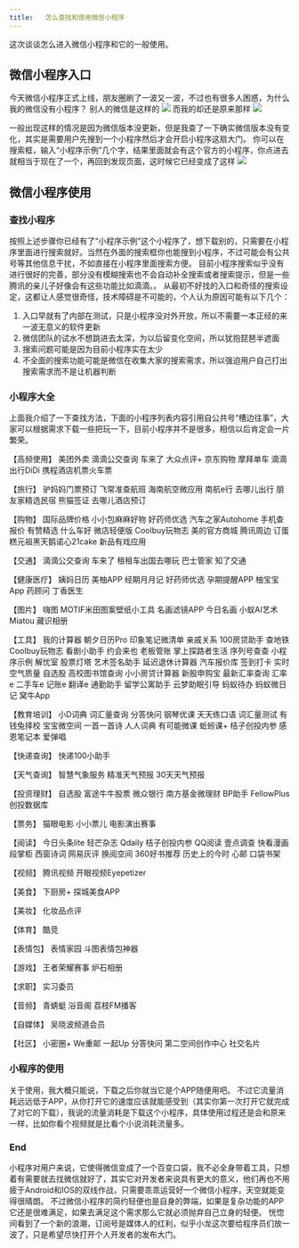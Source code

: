 ```yaml
---
title:   怎么查找和使用微信小程序
---
```

这次谈谈怎么进入微信小程序和它的一般使用。

<!--more-->


## 微信小程序入口
今天微信小程序正式上线，朋友圈刷了一波又一波，不过也有很多人困惑，为什么我的微信没有小程序？
别人的微信是这样的
![](http://ofibx667h.bkt.clouddn.com/blog/img/17-1-9-wechat1.jpeg?imageView2/2/w/400/interlace/0/q/100)
而我的却还是原来那样
![](http://ofibx667h.bkt.clouddn.com/blog/img/17-1-9-wechat2.jpg?imageView2/2/w/400/interlace/0/q/100)

一般出现这样的情况是因为微信版本没更新，但是我查了一下确实微信版本没有变化，其实是需要用户先搜到一个小程序然后才会开启小程序这扇大门。
你可以在搜索框，输入“小程序示例”几个字，结果里面就会有这个官方的小程序，你点进去就相当于现在了一个，再回到发现页面，这时候它已经变成了这样
![](http://ofibx667h.bkt.clouddn.com/blog/img/17-1-9-wechat1.jpeg?imageView2/2/w/400/interlace/0/q/100)


## 微信小程序使用

### 查找小程序
按照上述步骤你已经有了“小程序示例”这个小程序了，想下载别的，只需要在小程序里面进行搜索就好。当然在外面的搜索框你也能搜到小程序，不过可能会有公共号等其他信息干扰，不如直接在小程序里面搜索方便。
目前小程序搜索似乎没有进行很好的完善，部分没有模糊搜索也不会自动补全搜索或者搜索提示，但是一些腾讯的亲儿子好像会有这些功能比如滴滴。。
从最初不好找的入口和奇怪的搜索设定，这都让人感觉很奇怪，技术障碍是不可能的，个人认为原因可能有以下几个：

1. 入口早就有了内部在测试，只是小程序没对外开放，所以不需要一本正经的来一波无意义的软件更新
2. 微信团队的试水不想跳进去太深，为以后留变化空间，所以犹抱琵琶半遮面
3. 搜索问题可能是因为目前小程序实在太少
4. 不全面的搜索功能可能是微信在收集大家的搜索需求，所以强迫用户自己打出搜索需求而不是让机器判断


### 小程序大全

上面我介绍了一下查找方法，下面的小程序列表内容引用自公共号“槽边往事”，大家可以根据需求下载一些把玩一下，目前小程序并不是很多，相信以后肯定会一片繁荣。

【高频使用】
美团外卖
滴滴公交查询
车来了
大众点评+
京东购物
摩拜单车
滴滴出行DiDi
携程酒店机票火车票

【旅行】
驴妈妈门票预订
飞常准查航班
海南航空微应用
南航e行
去哪儿出行
朋友家精选民宿
熊猫签证
去哪儿酒店预订

【购物】
国际品牌价格
小小包麻麻好物
好药师优选
汽车之家Autohome
手机查报价
有赞精选
什么车好
微店轻便版
Coolbuy玩物志
美的官方商城
腾讯周边
订蛋糕元祖黑天鹅诺心21cake
新品有戏应用

【交通】
滴滴公交查询
车来了
租租车出国去哪玩
巴士管家
知了交通

【健康医疗】
姨妈日历
美柚APP
经期月月记
好药师优选
孕期提醒APP
柚宝宝App
药顾问
丁香医生

【图片】
嗨图
MOTIF米田图案壁纸小工具
名画滤镜APP
今日名画
小蚁AI艺术
Miatou
藏识相册

【工具】
我的计算器
朝夕日历Pro
印象笔记微清单
亲戚关系
100房贷助手
查地铁
Coolbuy玩物志
看剧小助手
约会来也
老板管账
掌上探路者生活
序列号查查
小程序示例
解忧室
股票灯塔
艺术签名助手
延迟退休计算器
汽车报价库
签到打卡
实时空气质量
自选股
高校图书馆查询
小小房贷计算器
新股申购宝
最新汇率查询
汇率e
二手车e
记账e
翻译e
通勤助手
留学公寓助手
云梦助眠引导
蚂蚁待办
蚂蚁微日记
窝牛App

【教育培训】
小D词典
词汇量查询
分答快问
钢琴优课
天天练口语
词汇量测试
有钱兔择校
宝宝微空间
一首一首诗
人人词典
有可能微课
蚯蚓课+
桔子创投内参
感恩笔记本
爱弹唱

【快递查询】
快递100小助手

【天气查询】
智慧气象服务
精准天气预报
30天天气预报

【投资理财】
自选股
富途牛牛股票
微众银行
南方基金微理财
BP助手
FellowPlus创投数据库

【票务】
猫眼电影
小小票儿
电影演出赛事

【阅读】
今日头条lite
轻芒杂志
Qdaily
桔子创投内参
QQ阅读
壹点调查
快看漫画
段掌柜
西窗诗词
网易灰评
换阅空间
360好书推荐
历史上的今时
心邮
口袋书架

【视频】
腾讯视频
开眼视频Eyepetizer

【美食】
下厨房+
探城美食APP

【美妆】
化妆品点评

【体育】
酷竞

【表情包】
表情家园
斗图表情包神器

【游戏】
王者荣耀赛事
炉石相册

【求职】
实习委员

【音频】
青蜻蜓
浴音阁
荔枝FM播客

【自媒体】
吴晓波频道会员

【社区】
小密圈+
We重邮
一起Up
分答快问
第二空间创作中心
社交名片


### 小程序的使用

关于使用，我大概只能说，下载之后你就当它是个APP随便用吧。
不过它流量消耗远远低于APP，从你打开它的速度应该就能感受到（其实你第一次打开它就完成了对它的下载），我说的流量消耗是下载这个小程序，具体使用过程还是会和原来一样，比如你看个视频就是比看个小说消耗流量多。

### End
小程序对用户来说，它使得微信变成了一个百变口袋，我不必全身带着工具，只想着有需要就去找微信就好了，其实它对开发者来说具有更大的意义，他们再也不用疲于Android和IOS的双线作战，只需要乖乖运营好一个微信小程序，天空就能变得很晴朗。
不过微信小程序的简约轻便也是自身的弊端，如果是复杂功能的APP它还是很难满足，如果去满足这个需求那么它就必须抛弃自己立身的轻便。
恍惚间看到了一个新的浪潮，订阅号是媒体人的红利，似乎小龙这次要给程序员们放一波了，只是希望尽快打开个人开发者的发布大门。
